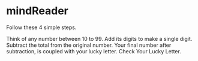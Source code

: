 # mindReader


Follow these 4 simple steps.

Think of any number between 10 to 99.
Add its digits to make a single digit.
Subtract the total from the original number.
Your final number after subtraction, is coupled with your lucky letter. Check Your Lucky Letter.
